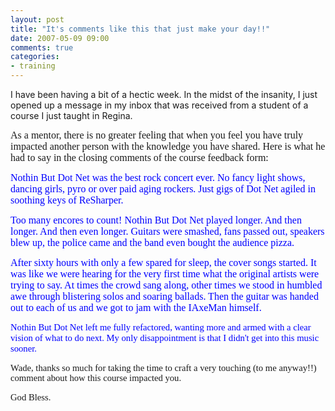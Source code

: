 ```yaml
---
layout: post
title: "It's comments like this that just make your day!!"
date: 2007-05-09 09:00
comments: true
categories:
- training
---
```


I have been having a bit of a hectic week. In the midst of the insanity, I just opened up a message in my inbox that was received from a student of a course I just taught in Regina.

<font face="Calibri" size="3">As a mentor, there is no greater feeling that when you feel you have truly impacted another person with the knowledge you have shared. Here is what he had to say in the closing comments of the course feedback form:</font>

<font face="Calibri" color="#0000ff" size="3">Nothin But Dot Net was the best rock concert ever. No fancy light shows, dancing girls, pyro or over paid aging rockers. Just gigs of Dot Net agiled in soothing keys of ReSharper. </font>

<font face="Calibri" color="#0000ff" size="3">Too many encores to count! Nothin But Dot Net played longer. And then longer. And then even longer. Guitars were smashed, fans passed out, speakers blew up, the police came and the band even bought the audience pizza. </font>

<font face="Calibri" color="#0000ff" size="3">After sixty hours with only a few spared for sleep, the cover songs started. It was like we were hearing for the very first time what the original artists were trying to say. At times the crowd sang along, other times we stood in humbled awe through blistering solos and soaring ballads. Then the guitar was handed out to each of us and we got to jam with the IAxeMan himself. </font>

<span style="FONT-SIZE: 11pt; LINE-HEIGHT: 115%; FONT-FAMILY: 'Calibri','sans-serif'; mso-fareast-font-family: 'Times New Roman'; mso-bidi-font-family: 'Times New Roman'; mso-ansi-language: EN-US; mso-fareast-language: EN-US; mso-bidi-language: AR-SA"><font color="#0000ff">Nothin But Dot Net left me fully refactored, wanting more and armed with a clear vision of what to do next. My only disappointment is that I didn't get into this music sooner.</font></span>

<span style="FONT-SIZE: 11pt; LINE-HEIGHT: 115%; FONT-FAMILY: 'Calibri','sans-serif'; mso-fareast-font-family: 'Times New Roman'; mso-bidi-font-family: 'Times New Roman'; mso-ansi-language: EN-US; mso-fareast-language: EN-US; mso-bidi-language: AR-SA">Wade, thanks so much for taking the time to craft a very touching (to me anyway!!) comment about how this course impacted you.</span>

<span style="FONT-SIZE: 11pt; LINE-HEIGHT: 115%; FONT-FAMILY: 'Calibri','sans-serif'; mso-fareast-font-family: 'Times New Roman'; mso-bidi-font-family: 'Times New Roman'; mso-ansi-language: EN-US; mso-fareast-language: EN-US; mso-bidi-language: AR-SA">God Bless.</span>




